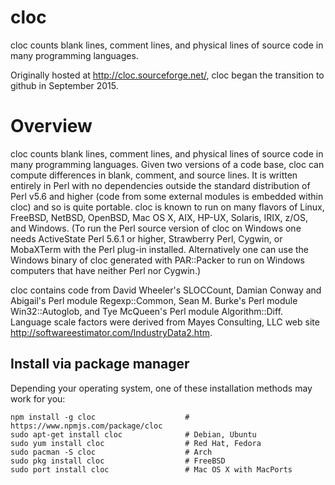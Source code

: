 # cloc
cloc counts blank lines, comment lines, and physical lines of source code in many programming languages.

Originally hosted at http://cloc.sourceforge.net/, cloc began the transition to github in
September 2015.

# Overview

cloc counts blank lines, comment lines, and physical lines of source code in many programming languages. Given two versions of a code base, cloc can compute differences in blank, comment, and source lines. It is written entirely in Perl with no dependencies outside the standard distribution of Perl v5.6 and higher (code from some external modules is embedded within cloc) and so is quite portable. cloc is known to run on many flavors of Linux, FreeBSD, NetBSD, OpenBSD, Mac OS X, AIX, HP-UX, Solaris, IRIX, z/OS, and Windows. (To run the Perl source version of cloc on Windows one needs ActiveState Perl 5.6.1 or higher, Strawberry Perl, Cygwin, or MobaXTerm with the Perl plug-in installed. Alternatively one can use the Windows binary of cloc generated with PAR::Packer to run on Windows computers that have neither Perl nor Cygwin.)

cloc contains code from David Wheeler's SLOCCount, Damian Conway and Abigail's Perl module Regexp::Common, Sean M. Burke's Perl module Win32::Autoglob, and Tye McQueen's Perl module Algorithm::Diff. Language scale factors were derived from Mayes Consulting, LLC web site http://softwareestimator.com/IndustryData2.htm.

## Install via package manager
Depending your operating system, one of these installation methods may work for you:
 
    npm install -g cloc                    # https://www.npmjs.com/package/cloc
    sudo apt-get install cloc              # Debian, Ubuntu
    sudo yum install cloc                  # Red Hat, Fedora
    sudo pacman -S cloc                    # Arch
    sudo pkg install cloc                  # FreeBSD
    sudo port install cloc                 # Mac OS X with MacPorts
